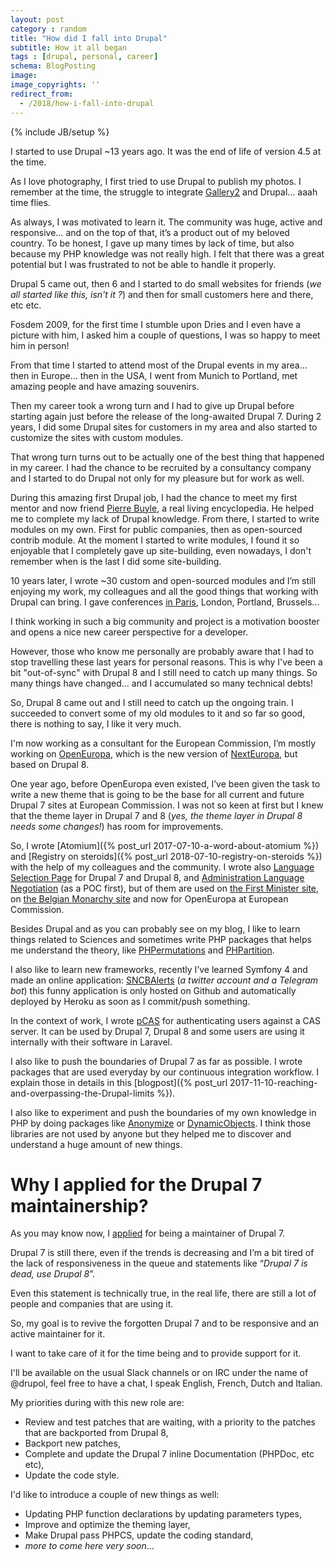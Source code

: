 ```yaml
---
layout: post
category : random
title: "How did I fall into Drupal"
subtitle: How it all began
tags : [drupal, personal, career]
schema: BlogPosting
image:
image_copyrights: ''
redirect_from:
  - /2018/how-i-fall-into-drupal
---
```


{% include JB/setup %}

I started to use Drupal ~13 years ago. It was the end of life of version 4.5 at the time.

As I love photography, I first tried to use Drupal to publish my photos. I remember at the time, the struggle to integrate [Gallery2](http://galleryproject.org/) and Drupal… aaah time flies.

As always, I was motivated to learn it. The community was huge, active and responsive… and on the top of that, it’s a product out of my beloved country.
To be honest, I gave up many times by lack of time, but also because my PHP knowledge was not really high. I felt that there was a great potential but I was frustrated to not be able to handle it properly.

<!--break-->

Drupal 5 came out, then 6 and I started to do small websites for friends (_we all started like this, isn't it ?_) and then for small customers here and there, etc etc.

Fosdem 2009, for the first time I stumble upon Dries and I even have a picture with him, I asked him a couple of questions, I was so happy to meet him in person!

From that time I started to attend most of the Drupal events in my area… then in Europe… then in the USA, I went from Munich to Portland, met amazing people and have amazing souvenirs.

Then my career took a wrong turn and I had to give up Drupal before starting again just before the release of the long-awaited Drupal 7.
During 2 years, I did some Drupal sites for customers in my area and also started to customize the sites with custom modules.

That wrong turn turns out to be actually one of the best thing that happened in my career.
I had the chance to be recruited by a consultancy company and I started to do Drupal not only for my pleasure but for work as well.

During this amazing first Drupal job, I had the chance to meet my first mentor and now friend [Pierre Buyle](https://www.drupal.org/u/pbuyle), a real living encyclopedia. He helped me to complete my lack of Drupal knowledge. From there, I started to write modules on my own. First for public companies, then as open-sourced contrib module.
At the moment I started to write modules, I found it so enjoyable that I completely gave up site-building, even nowadays, I don't remember when is the last I did some site-building.

10 years later, I wrote ~30 custom and open-sourced modules and I’m still enjoying my work, my colleagues and all the good things that working with Drupal can bring. I gave conferences [in Paris](https://www.dailymotion.com/video/x11k3wr), London, Portland, Brussels...

I think working in such a big community and project is a motivation booster and opens a nice new career perspective for a developer. 

However, those who know me personally are probably aware that I had to stop travelling these last years for personal reasons.
This is why I've been a bit "out-of-sync" with Drupal 8 and I still need to catch up many things. So many things have changed... and I accumulated so many technical debts!

So, Drupal 8 came out and I still need to catch up the ongoing train. I succeeded to convert some of my old modules to it and so far so good, there is nothing to say, I like it very much.

I'm now working as a consultant for the European Commission, I’m mostly working on [OpenEuropa](https://github.com/openeuropa/openeuropa), which is the new version of [NextEuropa](https://github.com/ec-europa/platform-dev), but based on Drupal 8.

One year ago, before OpenEuropa even existed, I’ve been given the task to write a new theme that is going to be the base for all current and future Drupal 7 sites at European Commission.
I was not so keen at first but I knew that the theme layer in Drupal 7 and 8 (_yes, the theme layer in Drupal 8 needs some changes!_) has room for improvements.

So, I wrote [Atomium]({% post_url 2017-07-10-a-word-about-atomium %}) and [Registry on steroids]({% post_url 2018-07-10-registry-on-steroids %}) with the help of my colleagues and the community. I wrote also [Language Selection Page](https://drupal.org/project/language_selection_page) for Drupal 7 and Drupal 8, and [Administration Language Negotiation](https://drupal.org/project/administration_language_negotiation) (as a POC first), but of them are used on [the First Minister site](https://premier.be), on [the Belgian Monarchy site](https://www.monarchie.be/) and now for OpenEuropa at European Commission.

Besides Drupal and as you can probably see on my blog, I like to learn things related to Sciences and sometimes write PHP packages that helps me understand the theory, like [PHPermutations](https://packagist.org/packages/drupol/phpermutations) and [PHPartition](https://packagist.org/packages/drupol/phpartition).

I also like to learn new frameworks, recently I’ve learned Symfony 4 and made an online application: [SNCBAlerts](https://twitter.com/sncbalerts) (_a twitter account and a Telegram bot_) this funny application is only hosted on Github and automatically deployed by Heroku as soon as I commit/push something.

In the context of work, I wrote [pCAS](https://github.com/openeuropa/pcas) for authenticating users against a CAS server. It can be used by Drupal 7, Drupal 8 and some users are using it internally with their software in Laravel.

I also like to push the boundaries of Drupal 7 as far as possible. I wrote packages that are used everyday by our continuous integration workflow. I explain those in details in this [blogpost]({% post_url 2017-11-10-reaching-and-overpassing-the-Drupal-limits %}).

I also like to experiment and push the boundaries of my own knowledge in PHP by doing packages like [Anonymize](https://packagist.org/packages/drupol/anonymize) or [DynamicObjects](https://packagist.org/packages/drupol/dynamicobjects). I think those libraries are not used by anyone but they helped me to discover and understand a huge amount of new things.

# Why I applied for the Drupal 7 maintainership? #

As you may know now, I [applied](https://www.drupal.org/project/drupal/issues/2982027) for being a maintainer of Drupal 7.

Drupal 7 is still there, even if the trends is decreasing and I’m a bit tired of the lack of responsiveness in the queue and statements like “_Drupal 7 is dead, use Drupal 8_”.

Even this statement is technically true, in the real life, there are still a lot of people and companies that are using it.

So, my goal is to revive the forgotten Drupal 7 and to be responsive and an active maintainer for it.

I want to take care of it for the time being and to provide support for it.

I'll be available on the usual Slack channels or on IRC under the name of @drupol, feel free to have a chat, I speak English, French, Dutch and Italian.

My priorities during with this new role are:

* Review and test patches that are waiting, with a priority to the patches that are backported from Drupal 8,
* Backport new patches,
* Complete and update the Drupal 7 inline Documentation (PHPDoc, etc etc),
* Update the code style.

I'd like to introduce a couple of new things as well:

* Updating PHP function declarations by updating parameters types,
* Improve and optimize the theming layer,
* Make Drupal pass PHPCS, update the coding standard,
* _more to come here very soon_...
